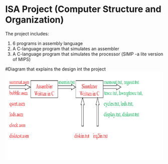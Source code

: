 # ISA Project  (Computer Structure and Organization)
The project includes:
1. 6 programs in assembly language
2. A C-language program that simulates an assembler
3. A C-language program that simulates the processorׂ (SIMP -a lite version of MIPS)


#Diagram that explains the design int the project
![](diagram.png)
